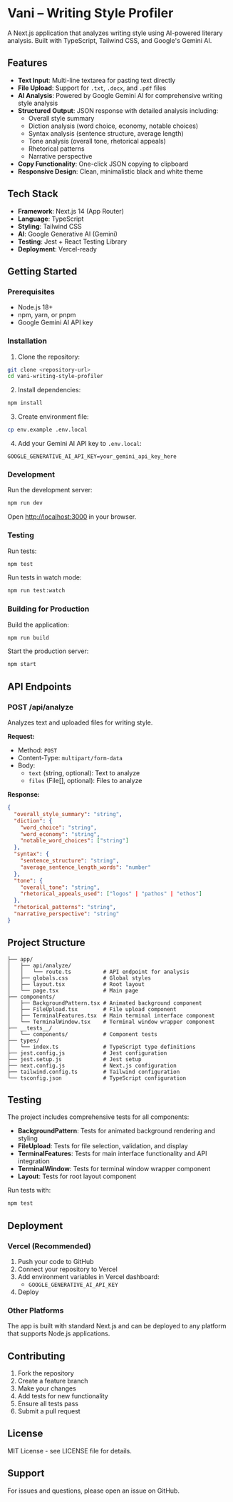 # Vani – Writing Style Profiler

A Next.js application that analyzes writing style using AI-powered literary analysis. Built with TypeScript, Tailwind CSS, and Google's Gemini AI.

## Features

- **Text Input**: Multi-line textarea for pasting text directly
- **File Upload**: Support for `.txt`, `.docx`, and `.pdf` files
- **AI Analysis**: Powered by Google Gemini AI for comprehensive writing style analysis
- **Structured Output**: JSON response with detailed analysis including:
  - Overall style summary
  - Diction analysis (word choice, economy, notable choices)
  - Syntax analysis (sentence structure, average length)
  - Tone analysis (overall tone, rhetorical appeals)
  - Rhetorical patterns
  - Narrative perspective
- **Copy Functionality**: One-click JSON copying to clipboard
- **Responsive Design**: Clean, minimalistic black and white theme

## Tech Stack

- **Framework**: Next.js 14 (App Router)
- **Language**: TypeScript
- **Styling**: Tailwind CSS
- **AI**: Google Generative AI (Gemini)
- **Testing**: Jest + React Testing Library
- **Deployment**: Vercel-ready

## Getting Started

### Prerequisites

- Node.js 18+ 
- npm, yarn, or pnpm
- Google Gemini AI API key

### Installation

1. Clone the repository:
```bash
git clone <repository-url>
cd vani-writing-style-profiler
```

2. Install dependencies:
```bash
npm install
```

3. Create environment file:
```bash
cp env.example .env.local
```

4. Add your Gemini AI API key to `.env.local`:
```
GOOGLE_GENERATIVE_AI_API_KEY=your_gemini_api_key_here
```

### Development

Run the development server:
```bash
npm run dev
```

Open [http://localhost:3000](http://localhost:3000) in your browser.

### Testing

Run tests:
```bash
npm test
```

Run tests in watch mode:
```bash
npm run test:watch
```

### Building for Production

Build the application:
```bash
npm run build
```

Start the production server:
```bash
npm start
```

## API Endpoints

### POST /api/analyze

Analyzes text and uploaded files for writing style.

**Request:**
- Method: `POST`
- Content-Type: `multipart/form-data`
- Body:
  - `text` (string, optional): Text to analyze
  - `files` (File[], optional): Files to analyze

**Response:**
```json
{
  "overall_style_summary": "string",
  "diction": {
    "word_choice": "string",
    "word_economy": "string",
    "notable_word_choices": ["string"]
  },
  "syntax": {
    "sentence_structure": "string",
    "average_sentence_length_words": "number"
  },
  "tone": {
    "overall_tone": "string",
    "rhetorical_appeals_used": ["logos" | "pathos" | "ethos"]
  },
  "rhetorical_patterns": "string",
  "narrative_perspective": "string"
}
```

## Project Structure

```
├── app/
│   ├── api/analyze/
│   │   └── route.ts          # API endpoint for analysis
│   ├── globals.css           # Global styles
│   ├── layout.tsx            # Root layout
│   └── page.tsx              # Main page
├── components/
│   ├── BackgroundPattern.tsx # Animated background component
│   ├── FileUpload.tsx        # File upload component
│   ├── TerminalFeatures.tsx  # Main terminal interface component
│   └── TerminalWindow.tsx    # Terminal window wrapper component
├── __tests__/
│   └── components/           # Component tests
├── types/
│   └── index.ts              # TypeScript type definitions
├── jest.config.js            # Jest configuration
├── jest.setup.js             # Jest setup
├── next.config.js            # Next.js configuration
├── tailwind.config.ts        # Tailwind configuration
└── tsconfig.json             # TypeScript configuration
```

## Testing

The project includes comprehensive tests for all components:

- **BackgroundPattern**: Tests for animated background rendering and styling
- **FileUpload**: Tests for file selection, validation, and display
- **TerminalFeatures**: Tests for main interface functionality and API integration
- **TerminalWindow**: Tests for terminal window wrapper component
- **Layout**: Tests for root layout component

Run tests with:
```bash
npm test
```

## Deployment

### Vercel (Recommended)

1. Push your code to GitHub
2. Connect your repository to Vercel
3. Add environment variables in Vercel dashboard:
   - `GOOGLE_GENERATIVE_AI_API_KEY`
4. Deploy

### Other Platforms

The app is built with standard Next.js and can be deployed to any platform that supports Node.js applications.

## Contributing

1. Fork the repository
2. Create a feature branch
3. Make your changes
4. Add tests for new functionality
5. Ensure all tests pass
6. Submit a pull request

## License

MIT License - see LICENSE file for details.

## Support

For issues and questions, please open an issue on GitHub.
